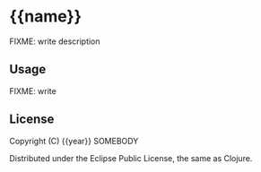 # {{name}}

FIXME: write description

## Usage

FIXME: write

## License

Copyright (C) {{year}} SOMEBODY

Distributed under the Eclipse Public License, the same as Clojure.
